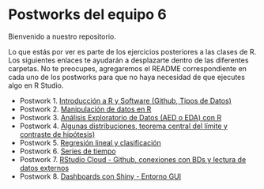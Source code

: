 # Postworks del equipo 6
Bienvenido a nuestro repositorio.

Lo que estás por ver es parte de los ejercicios posteriores a las clases de R. Los siguientes enlaces te ayudarán a desplazarte dentro de las diferentes carpetas. 
No te preocupes, agregaremos el README correspondiente en cada uno de los postworks para que no haya necesidad de que ejecutes algo en R Studio.

- Postwork 1. [Introducción a R y Software (Github, Tipos de Datos)](https://github.com/CrisTafRos/Postworks_Equipo6/tree/main/postwork_1)
- Postwork 2. [Manipulación de datos en R](https://github.com/CrisTafRos/Postworks_Equipo6/tree/main/postwork_2)
- Postwork 3. [Análisis Exploratorio de Datos (AED o EDA) con R](https://github.com/CrisTafRos/Postworks_Equipo6/tree/main/postwork_3)
- Postwork 4. [Algunas distribuciones, teorema central del límite y contraste de hipótesis)](https://github.com/CrisTafRos/Postworks_Equipo6/tree/main/postwork_4)
- Postwork 5. [Regresión lineal y clasificación](https://github.com/CrisTafRos/Postworks_Equipo6/tree/main/postwork_5)
- Postwork 6. [Series de tiempo](https://github.com/CrisTafRos/Postworks_Equipo6/tree/main/postwork_6)
- Postwork 7. [RStudio Cloud - Github, conexiones con BDs y lectura de datos externos](https://github.com/CrisTafRos/Postworks_Equipo6/tree/main/postwork_7)
- Postwork 8. [Dashboards con Shiny - Entorno GUI](https://github.com/CrisTafRos/Postworks_Equipo6/tree/main/postwork_8)
